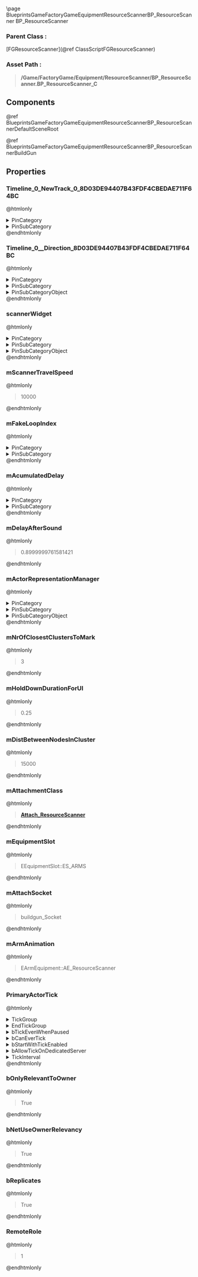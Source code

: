 \page BlueprintsGameFactoryGameEquipmentResourceScannerBP_ResourceScanner BP_ResourceScanner
### Parent Class :
[FGResourceScanner](@ref ClassScriptFGResourceScanner)
### Asset Path :
<b><blockquote>/Game/FactoryGame/Equipment/ResourceScanner/BP_ResourceScanner.BP_ResourceScanner_C</blockquote></b>
## Components

@ref BlueprintsGameFactoryGameEquipmentResourceScannerBP_ResourceScannerDefaultSceneRoot

@ref BlueprintsGameFactoryGameEquipmentResourceScannerBP_ResourceScannerBuildGun

## Properties

### Timeline_0_NewTrack_0_8D03DE94407B43FDF4CBEDAE711F64BC
@htmlonly
<details>
 <summary>PinCategory</summary>
<blockquote>float</blockquote>
</details>
<details>
 <summary>PinSubCategory</summary>
<blockquote>float</blockquote>
</details>
@endhtmlonly

### Timeline_0__Direction_8D03DE94407B43FDF4CBEDAE711F64BC
@htmlonly
<details>
 <summary>PinCategory</summary>
<blockquote>byte</blockquote>
</details>
<details>
 <summary>PinSubCategory</summary>
<blockquote>byte</blockquote>
</details>
<details>
 <summary>PinSubCategoryObject</summary>
<b><a href="_class_script_e_timeline_direction.html"><blockquote>ETimelineDirection</blockquote></a></b>
</details>
@endhtmlonly

### scannerWidget
@htmlonly
<details>
 <summary>PinCategory</summary>
<blockquote>Object</blockquote>
</details>
<details>
 <summary>PinSubCategory</summary>
<blockquote>Object</blockquote>
</details>
<details>
 <summary>PinSubCategoryObject</summary>
<b><a href="_blueprints_game_factory_game_equipment_resource_scanner_u_i_widget__resource_scanner.html"><blockquote>Widget_ResourceScanner</blockquote></a></b>
</details>
@endhtmlonly

### mScannerTravelSpeed
@htmlonly
<blockquote>10000</blockquote>
@endhtmlonly

### mFakeLoopIndex
@htmlonly
<details>
 <summary>PinCategory</summary>
<blockquote>int</blockquote>
</details>
<details>
 <summary>PinSubCategory</summary>
<blockquote>int</blockquote>
</details>
@endhtmlonly

### mAcumulatedDelay
@htmlonly
<details>
 <summary>PinCategory</summary>
<blockquote>float</blockquote>
</details>
<details>
 <summary>PinSubCategory</summary>
<blockquote>float</blockquote>
</details>
@endhtmlonly

### mDelayAfterSound
@htmlonly
<blockquote>0.8999999761581421</blockquote>
@endhtmlonly

### mActorRepresentationManager
@htmlonly
<details>
 <summary>PinCategory</summary>
<blockquote>Object</blockquote>
</details>
<details>
 <summary>PinSubCategory</summary>
<blockquote>Object</blockquote>
</details>
<details>
 <summary>PinSubCategoryObject</summary>
<b><a href="_class_script_f_g_actor_representation_manager.html"><blockquote>FGActorRepresentationManager</blockquote></a></b>
</details>
@endhtmlonly

### mNrOfClosestClustersToMark
@htmlonly
<blockquote>3</blockquote>
@endhtmlonly

### mHoldDownDurationForUI
@htmlonly
<blockquote>0.25</blockquote>
@endhtmlonly

### mDistBetweenNodesInCluster
@htmlonly
<blockquote>15000</blockquote>
@endhtmlonly

### mAttachmentClass
@htmlonly
<b><a href="_blueprints_game_factory_game_equipment_resource_scanner_attach__resource_scanner.html"><blockquote>Attach_ResourceScanner</blockquote></a></b>
@endhtmlonly

### mEquipmentSlot
@htmlonly
<blockquote>EEquipmentSlot::ES_ARMS</blockquote>
@endhtmlonly

### mAttachSocket
@htmlonly
<blockquote>buildgun_Socket</blockquote>
@endhtmlonly

### mArmAnimation
@htmlonly
<blockquote>EArmEquipment::AE_ResourceScanner</blockquote>
@endhtmlonly

### PrimaryActorTick
@htmlonly
<details>
 <summary>TickGroup</summary>
<blockquote>0</blockquote>
</details>
<details>
 <summary>EndTickGroup</summary>
<blockquote>0</blockquote>
</details>
<details>
 <summary>bTickEvenWhenPaused</summary>
<blockquote>False</blockquote>
</details>
<details>
 <summary>bCanEverTick</summary>
<blockquote>True</blockquote>
</details>
<details>
 <summary>bStartWithTickEnabled</summary>
<blockquote>False</blockquote>
</details>
<details>
 <summary>bAllowTickOnDedicatedServer</summary>
<blockquote>True</blockquote>
</details>
<details>
 <summary>TickInterval</summary>
<blockquote>0</blockquote>
</details>
@endhtmlonly

### bOnlyRelevantToOwner
@htmlonly
<blockquote>True</blockquote>
@endhtmlonly

### bNetUseOwnerRelevancy
@htmlonly
<blockquote>True</blockquote>
@endhtmlonly

### bReplicates
@htmlonly
<blockquote>True</blockquote>
@endhtmlonly

### RemoteRole
@htmlonly
<blockquote>1</blockquote>
@endhtmlonly

